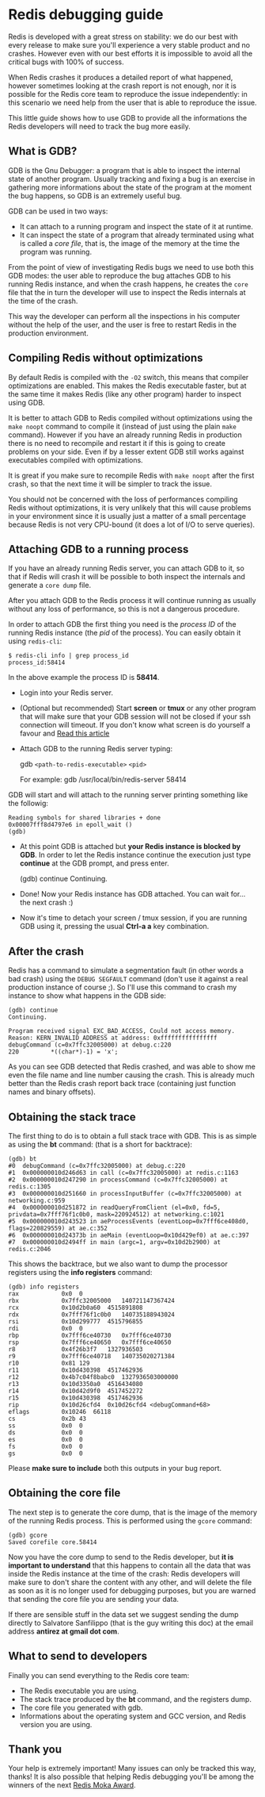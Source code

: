 Redis debugging guide
===

Redis is developed with a great stress on stability: we do our best with
every release to make sure you'll experience a very stable product and no
crashes. However even with our best efforts it is impossible to avoid all
the critical bugs with 100% of success.

When Redis crashes it produces a detailed report of what happened, however
sometimes looking at the crash report is not enough, nor it is possible for
the Redis core team to reproduce the issue independently: in this scenario we
need help from the user that is able to reproduce the issue.

This little guide shows how to use GDB to provide all the informations the
Redis developers will need to track the bug more easily.

What is GDB?
------------

GDB is the Gnu Debugger: a program that is able to inspect the internal state
of another program. Usually tracking and fixing a bug is an exercise in
gathering more informations about the state of the program at the moment the
bug happens, so GDB is an extremely useful bug.

GDB can be used in two ways:

+ It can attach to a running program and inspect the state of it at runtime.
+ It can inspect the state of a program that already terminated using what is called a *core file*, that is, the image of the memory at the time the program was running.

From the point of view of investigating Redis bugs we need to use both this
GDB modes: the user able to reproduce the bug attaches GDB to his running Redis instance, and when the crash happens, he creates the `core` file that the in turn the developer will use to inspect the Redis internals at the time of the crash.

This way the developer can perform all the inspections in his computer without the help of the user, and the user is free to restart Redis in the production environment.

Compiling Redis without optimizations
-------------------------------------

By default Redis is compiled with the `-O2` switch, this means that compiler
optimizations are enabled. This makes the Redis executable faster, but at the
same time it makes Redis (like any other program) harder to inspect using GDB.

It is better to attach GDB to Redis compiled without optimizations using the
`make noopt` command to compile it (instead of just using the plain `make`
command). However if you have an already running Redis in production there is
no need to recompile and restart it if this is going to create problems on
your side. Even if by a lesser extent GDB still works against executables
compiled with optimizations.

It is great if you make sure to recompile Redis with `make noopt` after the
first crash, so that the next time it will be simpler to track the issue.

You should not be concerned with the loss of performances compiling Redis
without optimizations, it is very unlikely that this will cause problems in
your environment since it is usually just a matter of a small percentage
because Redis is not very CPU-bound (it does a lot of I/O to serve queries).

Attaching GDB to a running process
----------------------------------

If you have an already running Redis server, you can attach GDB to it, so that
if Redis will crash it will be possible to both inspect the internals and
generate a `core dump` file.

After you attach GDB to the Redis process it will continue running as usually without any loss of performance, so this is not a dangerous procedure.

In order to attach GDB the first thing you need is the *process ID* of the running Redis instance (the *pid* of the process). You can easily obtain it using `redis-cli`:

    $ redis-cli info | grep process_id
    process_id:58414

In the above example the process ID is **58414**.

+ Login into your Redis server.
+ (Optional but recommended) Start **screen** or **tmux** or any other program that will make sure that your GDB session will not be closed if your ssh connection will timeout. If you don't know what screen is do yourself a favour and [Read this article](http://www.linuxjournal.com/article/6340)
+ Attach GDB to the running Redis server typing:

    gdb `<path-to-redis-executable>` `<pid>`

    For example: gdb /usr/local/bin/redis-server 58414

GDB will start and will attach to the running server printing something like the followig:

    Reading symbols for shared libraries + done
    0x00007fff8d4797e6 in epoll_wait ()
    (gdb)

+ At this point GDB is attached but **your Redis instance is blocked by GDB**. In order to let the Redis instance continue the execution just type **continue** at the GDB prompt, and press enter.

    (gdb) continue
    Continuing.

+ Done! Now your Redis instance has GDB attached. You can wait for... the next crash :)
+ Now it's time to detach your screen / tmux session, if you are running GDB using it, pressing the usual **Ctrl-a a** key combination.

After the crash
---------------

Redis has a command to simulate a segmentation fault (in other words a bad
crash) using the `DEBUG SEGFAULT` command (don't use it against a real production instance of course ;). So I'll use this command to crash my instance to show what happens in the GDB side:

    (gdb) continue
    Continuing.

    Program received signal EXC_BAD_ACCESS, Could not access memory.
    Reason: KERN_INVALID_ADDRESS at address: 0xffffffffffffffff
    debugCommand (c=0x7ffc32005000) at debug.c:220
    220         *((char*)-1) = 'x';

As you can see GDB detected that Redis crashed, and was able to show me
even the file name and line number causing the crash. This is already much
better than the Redis crash report back trace (containing just function
names and binary offsets).

Obtaining the stack trace
-------------------------

The first thing to do is to obtain a full stack trace with GDB. This is as
simple as using the **bt** command: (that is a short for backtrace):

    (gdb) bt
    #0  debugCommand (c=0x7ffc32005000) at debug.c:220
    #1  0x000000010d246d63 in call (c=0x7ffc32005000) at redis.c:1163
    #2  0x000000010d247290 in processCommand (c=0x7ffc32005000) at redis.c:1305
    #3  0x000000010d251660 in processInputBuffer (c=0x7ffc32005000) at networking.c:959
    #4  0x000000010d251872 in readQueryFromClient (el=0x0, fd=5, privdata=0x7fff76f1c0b0, mask=220924512) at networking.c:1021
    #5  0x000000010d243523 in aeProcessEvents (eventLoop=0x7fff6ce408d0, flags=220829559) at ae.c:352
    #6  0x000000010d24373b in aeMain (eventLoop=0x10d429ef0) at ae.c:397
    #7  0x000000010d2494ff in main (argc=1, argv=0x10d2b2900) at redis.c:2046

This shows the backtrace, but we also want to dump the processor registers using the **info registers** command:

    (gdb) info registers
    rax            0x0  0
    rbx            0x7ffc32005000   140721147367424
    rcx            0x10d2b0a60  4515891808
    rdx            0x7fff76f1c0b0   140735188943024
    rsi            0x10d299777  4515796855
    rdi            0x0  0
    rbp            0x7fff6ce40730   0x7fff6ce40730
    rsp            0x7fff6ce40650   0x7fff6ce40650
    r8             0x4f26b3f7   1327936503
    r9             0x7fff6ce40718   140735020271384
    r10            0x81 129
    r11            0x10d430398  4517462936
    r12            0x4b7c04f8babc0  1327936503000000
    r13            0x10d3350a0  4516434080
    r14            0x10d42d9f0  4517452272
    r15            0x10d430398  4517462936
    rip            0x10d26cfd4  0x10d26cfd4 <debugCommand+68>
    eflags         0x10246  66118
    cs             0x2b 43
    ss             0x0  0
    ds             0x0  0
    es             0x0  0
    fs             0x0  0
    gs             0x0  0

Please **make sure to include** both this outputs in your bug report.

Obtaining the core file
-----------------------

The next step is to generate the core dump, that is the image of the memory of the running Redis process. This is performed using the `gcore` command:

    (gdb) gcore
    Saved corefile core.58414

Now you have the core dump to send to the Redis developer, but **it is important to understand** that this happens to contain all the data that was inside the Redis instance at the time of the crash: Redis developers will make sure to don't share the content with any other, and will delete the file as soon as it is no longer used for debugging purposes, but you are warned that sending the core file you are sending your data.

If there are sensible stuff in the data set we suggest sending the dump directly to Salvatore Sanfilippo (that is the guy writing this doc) at the email address **antirez at gmail dot com**.

What to send to developers
--------------------------

Finally you can send everything to the Redis core team:

+ The Redis executable you are using.
+ The stack trace produced by the **bt** command, and the registers dump.
+ The core file you generated with gdb.
+ Informations about the operating system and GCC version, and Redis version you are using.

Thank you
---------

Your help is extremely important! Many issues can only be tracked this way, thanks! It is also possible that helping Redis debugging you'll be among the winners of the next [Redis Moka Award](http://antirez.com/post/redis-moka-awards-2011.html).
